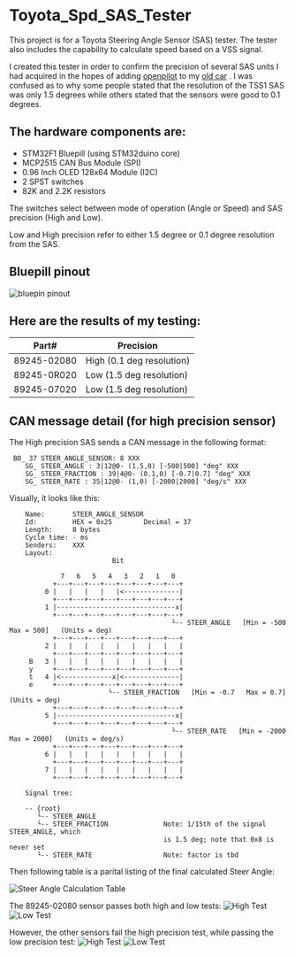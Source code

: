 # Toyota_Spd_SAS_Tester
This project is for a Toyota Steering Angle Sensor (SAS) tester. The tester also includes the capability to calculate speed based on a VSS signal.

I created this tester in order to confirm the precision of several SAS units I had acquired in the hopes of adding [openpilot]( https://github.com/commaai/openpilot) to my [old car]( https://github.com/Lukilink/openpilot) . I was confused as to why some people stated that the resolution of the TSS1 SAS was only 1.5 degrees while others stated that the sensors were good to 0.1 degrees. 

## The hardware components are: 
* STM32F1 Bluepill (using STM32duino core)
* MCP2515 CAN Bus Module (SPI)
* 0.96 Inch OLED 128x64 Module (I2C)
* 2 SPST switches
* 82K and 2.2K resistors

The switches select between mode of operation (Angle or Speed) and SAS precision (High and Low).

Low and High precision refer to either 1.5 degree or 0.1 degree resolution from the SAS.

## Bluepill pinout
![bluepin pinout](https://github.com/ZuluSpl0it/Toyota_Spd_SAS_Tester/blob/2a8fb83629f6e887d10cb9ac5db400b4c211e8c6/images/bluepill_pinout.jpg)

## Here are the results of my testing:

Part# | Precision
------|----------
89245-02080 | High (0.1 deg resolution)
89245-0R020 | Low (1.5 deg resolution)
89245-07020 | Low (1.5 deg resolution)

## CAN message detail (for high precision sensor)

The High precision SAS sends a CAN message in the following format:
````
 BO_ 37 STEER_ANGLE_SENSOR: 8 XXX  
    SG_ STEER_ANGLE : 3|12@0- (1.5,0) [-500|500] "deg" XXX  
    SG_ STEER_FRACTION : 39|4@0- (0.1,0) [-0.7|0.7] "deg" XXX  
    SG_ STEER_RATE : 35|12@0- (1,0) [-2000|2000] "deg/s" XXX  
 ````

Visually, it looks like this:
````
    Name:       STEER_ANGLE_SENSOR
    Id:         HEX = 0x25        Decimal = 37
    Length:     8 bytes
    Cycle time: - ms
    Senders:    XXX
    Layout:
                          Bit

             7   6   5   4   3   2   1   0
           +---+---+---+---+---+---+---+---+
         0 |   |   |   |   |<--------------|
           +---+---+---+---+---+---+---+---+
         1 |------------------------------x|
           +---+---+---+---+---+---+---+---+
                                         └-- STEER_ANGLE   [Min = -500   Max = 500]   (Units = deg)
           +---+---+---+---+---+---+---+---+
         2 |   |   |   |   |   |   |   |   |
           +---+---+---+---+---+---+---+---+
     B   3 |   |   |   |   |   |   |   |   |
     y     +---+---+---+---+---+---+---+---+
     t   4 |<-------------x|<--------------|
     e     +---+---+---+---+---+---+---+---+
                         └-- STEER_FRACTION   [Min = -0.7   Max = 0.7]   (Units = deg)
           +---+---+---+---+---+---+---+---+
         5 |------------------------------x|
           +---+---+---+---+---+---+---+---+
                                         └-- STEER_RATE   [Min = -2000   Max = 2000]   (Units = deg/s)
           +---+---+---+---+---+---+---+---+
         6 |   |   |   |   |   |   |   |   |
           +---+---+---+---+---+---+---+---+
         7 |   |   |   |   |   |   |   |   |
           +---+---+---+---+---+---+---+---+

    Signal tree:

    -- {root}
       └-- STEER_ANGLE
       └-- STEER_FRACTION              Note: 1/15th of the signal STEER_ANGLE, which
                                       is 1.5 deg; note that 0x8 is never set
       └-- STEER_RATE                  Note: factor is tbd
````

Then following table is a parital listing of the final calculated Steer Angle:

![Steer Angle Calculation Table](https://github.com/ZuluSpl0it/Toyota_Spd_SAS_Tester/blob/master/images/Value_Table.jpg)

The 89245-02080 sensor passes both high and low tests:
![High Test](https://github.com/ZuluSpl0it/Toyota_Spd_SAS_Tester/blob/2a8fb83629f6e887d10cb9ac5db400b4c211e8c6/images/angle_high_good.jpg)
![Low Test](https://github.com/ZuluSpl0it/Toyota_Spd_SAS_Tester/blob/ac856a30b05c0ff9ae899de284f69fd3a52a164c/images/angle_low_good2.jpg)

However, the other sensors fail the high precision test, while passing the low precision test:
![High Test](https://github.com/ZuluSpl0it/Toyota_Spd_SAS_Tester/blob/2a8fb83629f6e887d10cb9ac5db400b4c211e8c6/images/angle_high_bad2.jpg)
![Low Test](https://github.com/ZuluSpl0it/Toyota_Spd_SAS_Tester/blob/2a8fb83629f6e887d10cb9ac5db400b4c211e8c6/images/angle_low_good.jpg)
